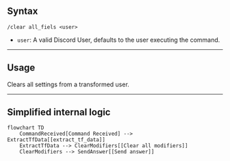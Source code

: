 ## Syntax
`/clear all_fiels <user>`

- `user`: A valid Discord User, defaults to the user executing the command.

---

## Usage
Clears all settings from a transformed user.

---

## Simplified internal logic
```mermaid
flowchart TD
    CommandReceived[Command Received] --> ExtractTfData[[extract_tf_data]]
    ExtractTfData --> ClearModifiers[[Clear all modifiers]]
    ClearModifiers --> SendAnswer[[Send answer]]
```